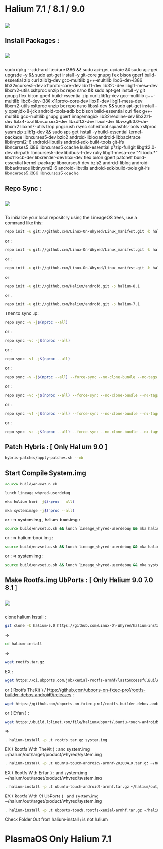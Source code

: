 # Halium 7.1 / 8.1 / 9.0
##

<img src="https://raw.githubusercontent.com/Linux-On-Whyred/Linux_manifest/halium-9.0/halium.png"> 


## Install Packages :

##

<img src="https://raw.githubusercontent.com/Linux-On-Whyred/Linux_manifest/halium-9.0/android.png">

##

sudo dpkg --add-architecture i386 && sudo apt-get update && sudo apt-get upgrade -y && sudo apt-get install -y git-core gnupg flex bison gperf build-essential zip curl zlib1g-dev gcc-multilib g++-multilib libc6-dev-i386 lib32ncurses5-dev x11proto-core-dev libx11-dev lib32z-dev libgl1-mesa-dev libxml2-utils xsltproc unzip bc repo nano && sudo apt-get install -y git gnupg flex bison gperf build-essential zip curl zlib1g-dev gcc-multilib g++-multilib libc6-dev-i386 x11proto-core-dev libx11-dev libgl1-mesa-dev libxml2-utils xsltproc unzip bc repo nano libssl-dev && sudo apt-get install -y openjdk-8-jdk android-tools-adb bc bison build-essential curl flex g++-multilib gcc-multilib gnupg gperf imagemagick lib32readline-dev lib32z1-dev liblz4-tool libncurses5-dev libsdl1.2-dev libssl-dev libwxgtk3.0-dev libxml2 libxml2-utils lzop pngcrush rsync schedtool squashfs-tools xsltproc yasm zip zlib1g-dev && sudo apt-get install -y build-essential kernel-package libncurses5-dev bzip2 android-liblog android-libbacktrace libtinyxml2-6 android-libutils android-sdk-build-tools git-lfs libncurses5:i386 libncurses5 ccache build-essential p7zip-full git libgtk2.0-dev chrpath libncurses5-dev libdbus-1-dev ruby libgl1-mesa-dev "^libxcb.*" libx11-xcb-dev libxrender-dev libxi-dev flex bison gperf patchelf build-essential kernel-package libncurses5-dev bzip2 android-liblog android-libbacktrace libtinyxml2-6 android-libutils android-sdk-build-tools git-lfs libncurses5:i386 libncurses5 ccache

## Repo Sync :

##

<img src="https://raw.githubusercontent.com/Linux-On-Whyred/Linux_manifest/halium-9.0/LineageOS.png"> 

##

To initialize your local repository using the LineageOS trees, use a command like this:
```bash
repo init -u git://github.com/Linux-On-Whyred/Linux_manifest.git -b halium-9.0
```
or :
```bash
repo init -u git://github.com/Linux-On-Whyred/Linux_manifest.git -b halium-9.0-WIP ( Build This Now )
```
or :
```bash
repo init -u git://github.com/Linux-On-Whyred/Linux_manifest.git -b halium-9.0-Beta
```
or
```bash
repo init -u git://github.com/Halium/android.git -b halium-8.1
```
or :
```bash
repo init -u git://github.com/halium/android.git -b halium-7.1
``` 




Then to sync up:
```bash
repo sync -v -j$(nproc --all)
```
or :
```bash
repo sync -vc -j$(nproc --all)
```
or :
```bash
repo sync -vf -j$(nproc --all)
```
or :
```bash
repo sync -v -j$(nproc --all) --force-sync --no-clone-bundle --no-tags
```
or :
```bash
repo sync -vc -j$(nproc --all) --force-sync --no-clone-bundle --no-tags
```
or :
```bash
repo sync -vf -j$(nproc --all) --force-sync --no-clone-bundle --no-tags
```
or :
```bash
repo sync -vc -j$(nproc --all) --force-sync --no-clone-bundle --no-tags --single-branch
```

## Patch Hybris : [ Only Halium 9.0 ]
```bash
hybris-patches/apply-patches.sh --mb
```

## Start Compile System.img
```bash
source build/envsetup.sh
```
```bash
lunch lineage_whyred-userdebug
```
```bash
mka halium-boot -j$(nproc --all)
```
```bash
mka systemimage -j$(nproc --all)
```
or : => system.img , halium-boot.img :
```bash
source build/envsetup.sh && lunch lineage_whyred-userdebug && mka halium-boot -j$(nproc --all) && mka systemimage -j$(nproc --all)
```
or : => halium-boot.img :
```bash
source build/envsetup.sh && lunch lineage_whyred-userdebug && mka halium-boot -j$(nproc --all)
```
or : => system.img :
```bash
source build/envsetup.sh && lunch lineage_whyred-userdebug && mka systemimage -j$(nproc --all)
```
## Make Rootfs.img UbPorts : [ Only Halium 9.0 7.0 8.1 ]

##

<img src="https://raw.githubusercontent.com/Linux-On-Whyred/Linux_manifest/halium-9.0/ubports.png"> 

##

clone halium Install :
```bash
git clone -b halium-9.0 https://github.com/Linux-On-Whyred/halium-install.git halium-install
```
=>
```bash
cd halium-install
```
=> 
```bash
wget rootfs.tar.gz 
```
EX :
```bash
wget https://ci.ubports.com/job/xenial-rootfs-armhf/lastSuccessfulBuild/artifact/out/ubports-touch.rootfs-xenial-armhf.tar.gz
```
or ( Rootfs TheKit ) / https://github.com/ubports-on-fxtec-pro1/rootfs-builder-debos-android9/releases :
```bash
wget https://github.com/ubports-on-fxtec-pro1/rootfs-builder-debos-android9/releases/download/2020-04-10/ubuntu-touch-android9-armhf-20200410.tar.gz
```
or ( Erfan ) :
```bash
wget https://build.lolinet.com/file/halium/ubport/ubuntu-touch-android9-armhf.tar.gz
```
=>
```bash
. halium-install -p ut rootfs.tar.gz system.img
```
EX ( Rootfs With TheKit ) : 
and system.img ~/halium/out/target/product/whyred/system.img
```bash
. halium-install -p ut ubuntu-touch-android9-armhf-20200410.tar.gz ~/halium/out/target/product/whyred/system.img
```
EX ( Rootfs With Erfan ) :
and system.img ~/halium/out/target/product/whyred/system.img
```bash
. halium-install -p ut ubuntu-touch-android9-armhf.tar.gz ~/halium/out/target/product/whyred/system.img
```
EX ( Rootfs With CI UbPorts ) :
and system.img ~/halium/out/target/product/whyred/system.img
```bash
. halium-install -p ut ubports-touch.rootfs-xenial-armhf.tar.gz ~/halium/out/target/product/whyred/system.img
```
Check Folder Out from halium-install / is not halium

# PlasmaOS Only Halium 7.1

